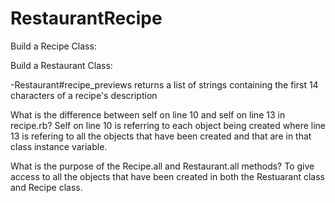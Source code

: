 # RestaurantRecipe

Build a Recipe Class:
<!-- -A recipe has a name
-A recipe has a description -->
<!-- -Recipe#name returns the name of the recipe
-Recipe#description returns the description for the recipe -->
<!-- -The name of the recipe cannot be changed -->
<!-- -The description of the recipe can be updated -->
<!-- -Recipe.all returns a list of all of the recipes that have been created -->


Build a Restaurant Class:
<!-- -A restaurant has a name
-A restaurant has a star_rating which is an integer -->
<!-- -A restaurant can change its name and its star_rating -->


<!-- -A Restaurant has many Recipes
-A Recipe belongs to a Restaurant -->
<!-- -Restaurant#recipes should return a list of all the recipes that belong to that restaurant
-Recipe#restaurant should return the restaurant that that recipe belongs to -->
<!-- -Restaurant.highest_rated returns the restaurant with the highest rating
-Restaurant.find_by_name receives an argument of name as a string and returns the restaurant with that name -->
-Restaurant#recipe_previews returns a list of strings containing the first 14 characters of a recipe's description


What is the difference between self on line 10 and self on line 13 in recipe.rb?
Self on line 10 is referring to each object being created where line 13 is refering to all the objects that have been created and that are in that class instance variable.

What is the purpose of the Recipe.all and Restaurant.all methods? 
To give access to all the objects that have been created in both the Restuarant class and Recipe class.